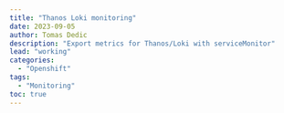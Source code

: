 ```yaml
---
title: "Thanos Loki monitoring"
date: 2023-09-05
author: Tomas Dedic
description: "Export metrics for Thanos/Loki with serviceMonitor"
lead: "working"
categories:
  - "Openshift"
tags:
  - "Monitoring"
toc: true
---
```


